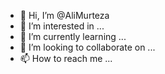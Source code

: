 - 👋 Hi, I’m @AliMurteza
- 👀 I’m interested in ...
- 🌱 I’m currently learning ...
- 💞️ I’m looking to collaborate on ...
- 📫 How to reach me ...

<!---
AliMurteza/AliMurteza is a ✨ special ✨ repository because its `README.md` (this file) appears on your GitHub profile.
You can click the Preview link to take a look at your changes.
--->

